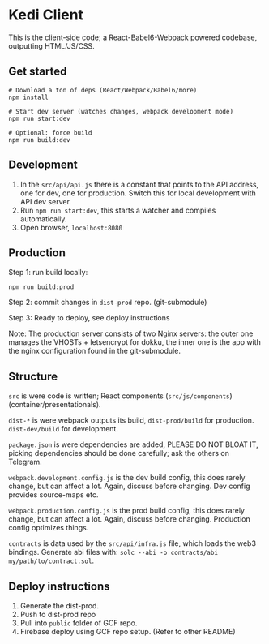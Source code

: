 # Kedi Client

This is the client-side code; a React-Babel6-Webpack powered codebase, outputting HTML/JS/CSS.


## Get started

```lang:bash
# Download a ton of deps (React/Webpack/Babel6/more)
npm install

# Start dev server (watches changes, webpack development mode)
npm run start:dev

# Optional: force build
npm run build:dev
```

## Development

1) In the `src/api/api.js` there is a constant that points to the API address,
 one for dev, one for production. Switch this for local development with API dev server.
1) Run `npm run start:dev`, this starts a watcher and compiles automatically.
1) Open browser, `localhost:8080`

## Production

Step 1: run build locally:
```lang:bash
npm run build:prod
```

Step 2: commit changes in `dist-prod` repo. (git-submodule)

Step 3: Ready to deploy, see deploy instructions

Note: The production server consists of two Nginx servers:
 the outer one manages the VHOSTs + letsencrypt for dokku, 
 the inner one is the app with the nginx configuration found in the git-submodule.


## Structure

`src` is were code is written; React components (`src/js/components`) (container/presentationals).

`dist-*` is were webpack outputs its build, `dist-prod/build` for production. `dist-dev/build` for development.
  
`package.json` is were dependencies are added, PLEASE DO NOT BLOAT IT,
 picking dependencies should be done carefully; ask the others on Telegram.

`webpack.development.config.js` is the dev build config, this does rarely change, but can affect a lot.
 Again, discuss before changing. Dev config provides source-maps etc.

`webpack.production.config.js` is the prod build config, this does rarely change, but can affect a lot.
 Again, discuss before changing. Production config optimizes things.

`contracts` is data used by the `src/api/infra.js` file, which loads the web3 bindings.
Generate abi files with: `solc --abi -o contracts/abi my/path/to/contract.sol`.


## Deploy instructions

1) Generate the dist-prod.
1) Push to dist-prod repo
1) Pull into `public` folder of GCF repo.
1) Firebase deploy using GCF repo setup. (Refer to other README)

